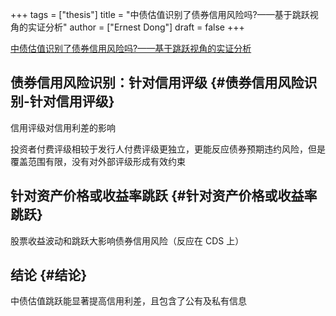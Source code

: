 +++
tags = ["thesis"]
title = "中债估值识别了债券信用风险吗?——基于跳跃视角的实证分析"
author = ["Ernest Dong"]
draft = false
+++

[中债估值识别了债券信用风险吗?——基于跳跃视角的实证分析](/ox-hugo/中债估值识别了债券信用风险吗_——基于跳跃视角的实证分析_史永东.pdf)


## 债券信用风险识别：针对信用评级 {#债券信用风险识别-针对信用评级}

信用评级对信用利差的影响

投资者付费评级相较于发行人付费评级更独立，更能反应债券预期违约风险，但是覆盖范围有限，没有对外部评级形成有效约束


## 针对资产价格或收益率跳跃 {#针对资产价格或收益率跳跃}

股票收益波动和跳跃大影响债券信用风险（反应在 CDS 上）


## 结论 {#结论}

中债估值跳跃能显著提高信用利差，且包含了公有及私有信息
